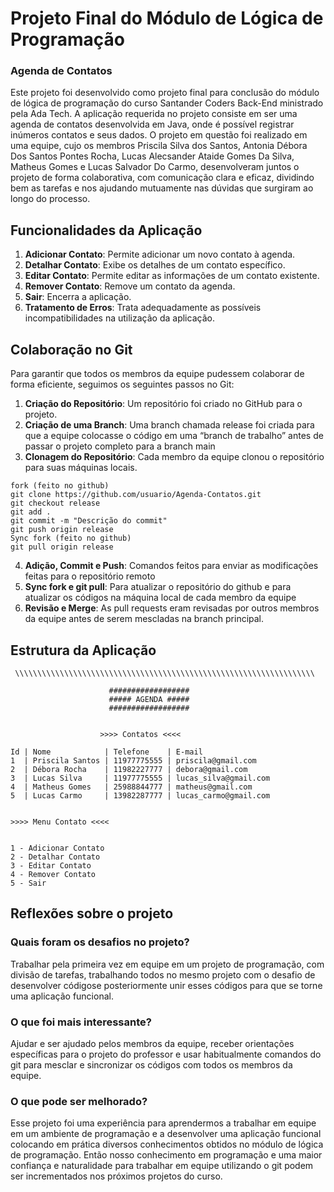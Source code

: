 # Projeto Final do Módulo de Lógica de Programação
### Agenda de Contatos


Este projeto foi desenvolvido como projeto final para conclusão do módulo de lógica de programação do curso Santander Coders Back-End ministrado pela Ada Tech.
A aplicação requerida no projeto consiste em ser uma agenda de contatos desenvolvida em Java, onde é possível registrar inúmeros contatos e seus dados.
O projeto em questão foi realizado em uma equipe, cujo os membros Priscila Silva dos Santos, Antonia Débora Dos Santos Pontes Rocha,
Lucas Alecsander Ataide Gomes Da Silva, Matheus Gomes e Lucas Salvador Do Carmo, desenvolveram juntos o projeto de forma colaborativa, com comunicação clara e eficaz, dividindo bem as tarefas e nos ajudando mutuamente nas dúvidas que surgiram ao longo do processo.




## Funcionalidades da Aplicação


1. **Adicionar Contato**: Permite adicionar um novo contato à agenda.
2. **Detalhar Contato**: Exibe os detalhes de um contato específico.
3. **Editar Contato**: Permite editar as informações de um contato existente.
4. **Remover Contato**: Remove um contato da agenda.
5. **Sair**: Encerra a aplicação.
6. **Tratamento de Erros**: Trata adequadamente as possíveis incompatibilidades na utilização da aplicação.


## Colaboração no Git


Para garantir que todos os membros da equipe pudessem colaborar de forma eficiente, seguimos os seguintes passos no Git:


1. **Criação do Repositório**: Um repositório foi criado no GitHub para o projeto.
2. **Criação de uma Branch**: Uma branch chamada release foi criada para que a equipe colocasse o código em uma “branch de trabalho” antes de passar o projeto completo para a branch main
3. **Clonagem do Repositório**: Cada membro da equipe clonou o repositório para suas máquinas locais.

```plaintext
fork (feito no github)
git clone https://github.com/usuario/Agenda-Contatos.git   
git checkout release
git add .
git commit -m "Descrição do commit"
git push origin release
Sync fork (feito no github)
git pull origin release
```
4. **Adição, Commit e Push**: Comandos feitos para enviar as modificações feitas para o repositório remoto
5. **Sync fork e git pull**: Para atualizar o repositório do github e para atualizar os códigos na máquina local de cada membro da equipe
6. **Revisão e Merge**: As pull requests eram revisadas por outros membros da equipe antes de serem mescladas na branch principal.


## Estrutura da Aplicação


` \\\\\\\\\\\\\\\\\\\\\\\\\\\\\\\\\\\\\\\\\\\\\\\\\\\\\\\\\\\\\\\\\\\`


```plaintext
                      ##################
                      ##### AGENDA #####
                      ##################


                    >>>> Contatos <<<<
                 
Id | Nome            | Telefone    | E-mail
1  | Priscila Santos | 11977775555 | priscila@gmail.com
2  | Débora Rocha    | 11982227777 | debora@gmail.com
3  | Lucas Silva     | 11977775555 | lucas_silva@gmail.com
4  | Matheus Gomes   | 25988844777 | matheus@gmail.com
5  | Lucas Carmo     | 13982287777 | lucas_carmo@gmail.com


>>>> Menu Contato <<<<


1 - Adicionar Contato
2 - Detalhar Contato
3 - Editar Contato
4 - Remover Contato
5 - Sair
```


## Reflexões sobre o projeto
### Quais foram os desafios no projeto?
Trabalhar pela primeira vez em equipe em um projeto de programação,
com divisão de tarefas, trabalhando todos no mesmo projeto com o desafio de desenvolver códigose posteriormente unir esses códigos para que se torne uma aplicação funcional.


### O que foi mais interessante?
Ajudar e ser ajudado pelos membros da equipe,  receber orientações
específicas para o projeto do professor e usar habitualmente comandos do git
para mesclar e sincronizar os códigos com todos os membros da equipe.


### O que pode ser melhorado?


Esse projeto foi uma experiência para aprendermos a trabalhar em equipe
em um ambiente de programação e a desenvolver uma aplicação funcional
colocando em prática diversos conhecimentos obtidos no módulo de lógica de
programação. Então nosso conhecimento em programação e uma maior confiança
e naturalidade para trabalhar em equipe utilizando o git podem ser
incrementados nos próximos projetos do curso.





